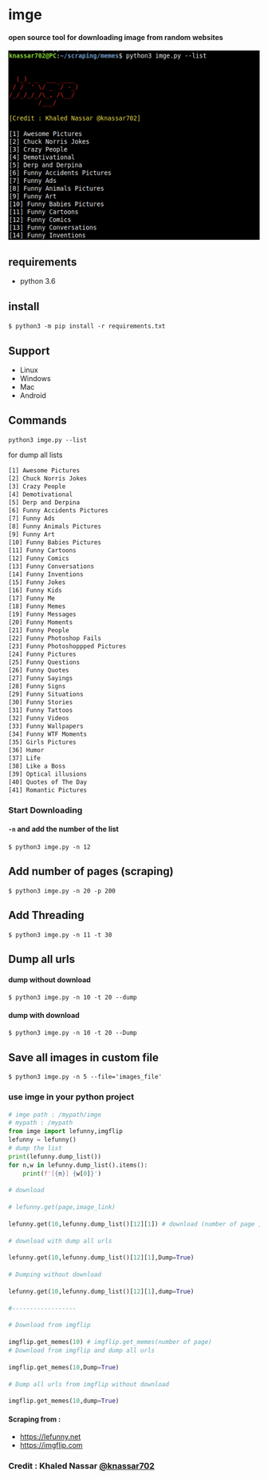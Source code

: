 # imge
#### open source tool for downloading image from random websites

<img src='src/imge.png'>

## requirements
* python 3.6
## install 
`$ python3 -m pip install -r requirements.txt`
## Support
* Linux
* Windows
* Mac
* Android

## Commands
```
python3 imge.py --list
```
for dump all lists

```
[1] Awesome Pictures
[2] Chuck Norris Jokes
[3] Crazy People
[4] Demotivational
[5] Derp and Derpina
[6] Funny Accidents Pictures
[7] Funny Ads
[8] Funny Animals Pictures
[9] Funny Art
[10] Funny Babies Pictures
[11] Funny Cartoons
[12] Funny Comics
[13] Funny Conversations
[14] Funny Inventions
[15] Funny Jokes
[16] Funny Kids
[17] Funny Me
[18] Funny Memes
[19] Funny Messages
[20] Funny Moments
[21] Funny People
[22] Funny Photoshop Fails
[23] Funny Photoshoppped Pictures
[24] Funny Pictures
[25] Funny Questions
[26] Funny Quotes
[27] Funny Sayings
[28] Funny Signs
[29] Funny Situations
[30] Funny Stories
[31] Funny Tattoos
[32] Funny Videos
[33] Funny Wallpapers
[34] Funny WTF Moments
[35] Girls Pictures
[36] Humor
[37] Life
[38] Like a Boss
[39] Optical illusions
[40] Quotes of The Day
[41] Romantic Pictures
```


### Start Downloading
#### `-n` and add the number of the list
```
$ python3 imge.py -n 12
```

## Add number of pages (scraping)
```
$ python3 imge.py -n 20 -p 200
```

## Add Threading
```
$ python3 imge.py -n 11 -t 30
```
## Dump all urls
#### dump without download
```
$ python3 imge.py -n 10 -t 20 --dump
```
#### dump with download
```
$ python3 imge.py -n 10 -t 20 --Dump
```
## Save all images in custom file
```
$ python3 imge.py -n 5 --file='images_file'
```

### use imge in your python project
```python
# imge path : /mypath/imge
# mypath : /mypath
from imge import lefunny,imgflip
lefunny = lefunny()
# dump the list
print(lefunny.dump_list())
for n,w in lefunny.dump_list().items():
	print(f'[{n}] {w[0]}')

# download

# lefunny.get(page,image_link)

lefunny.get(10,lefunny.dump_list()[12][1]) # download (number of page , link of list)

# download with dump all urls

lefunny.get(10,lefunny.dump_list()[12][1],Dump=True)

# Dumping without download 

lefunny.get(10,lefunny.dump_list()[12][1],dump=True)

#------------------

# Download from imgflip

imgflip.get_memes(10) # imgflip.get_memes(number of page)
# Download from imgflip and dump all urls

imgflip.get_memes(10,Dump=True)

# Dump all urls from imgflip without download

imgflip.get_memes(10,dump=True)

```
#### Scraping from : 
* https://lefunny.net
* https://imgflip.com
### Credit : Khaled Nassar <a href='mailto:knassar702@gmail.com'>@knassar702</a>

